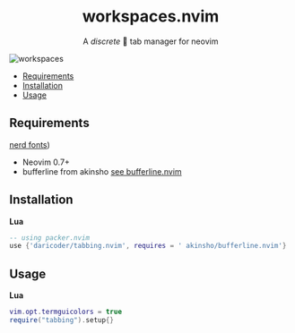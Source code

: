 <h1 align="center">
workspaces.nvim
</h1>

<p align="center">A <i>discrete</i> 💅 tab manager for neovim

![workspaces](https://user-images.githubusercontent.com/64455469/192165473-c405ffa6-109c-4352-a43d-6406b4d313ad.gif)

- [Requirements](#requirements)
- [Installation](#installation)
- [Usage](#usage)

## Requirements
[nerd fonts](https://github.com/ryanoasis/nerd-fonts))
- Neovim 0.7+
- bufferline from akinsho [see bufferline.nvim](https://github.com/akinsho/bufferline.nvim)

## Installation

**Lua**

```lua
-- using packer.nvim
use {'daricoder/tabbing.nvim', requires = ' akinsho/bufferline.nvim'}
```

## Usage
**Lua**

```lua
vim.opt.termguicolors = true
require("tabbing").setup{}
```


